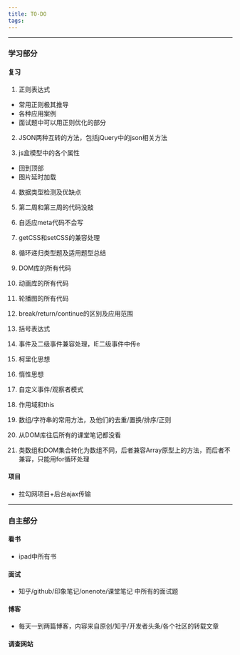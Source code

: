 ```yaml
---
title: TO-DO
tags:
---
```



***
### 学习部分

#### 复习

1. 正则表达式
* 常用正则极其推导
* 各种应用案例
* 面试题中可以用正则优化的部分

2. JSON两种互转的方法，包括jQuery中的json相关方法

3. js盒模型中的各个属性
* 回到顶部
* 图片延时加载

4. 数据类型检测及优缺点

5. 第二周和第三周的代码没敲

6. 自适应meta代码不会写

7. getCSS和setCSS的兼容处理

8. 循环递归类型题及适用题型总结

9. DOM库的所有代码

10. 动画库的所有代码

11. 轮播图的所有代码

12. break/return/continue的区别及应用范围

13. 括号表达式

14. 事件及二级事件兼容处理，IE二级事件中传e

15. 柯里化思想

16. 惰性思想

17. 自定义事件/观察者模式

18. 作用域和this

19. 数组/字符串的常用方法，及他们的去重/置换/排序/正则

20. 从DOM库往后所有的课堂笔记都没看

21. 类数组和DOM集合转化为数组不同，后者兼容Array原型上的方法，而后者不兼容，只能用for循环处理

#### 项目

* 拉勾网项目+后台ajax传输

***

### 自主部分

#### 看书

* ipad中所有书

#### 面试

* 知乎/github/印象笔记/onenote/课堂笔记 中所有的面试题

#### 博客

* 每天一到两篇博客，内容来自原创/知乎/开发者头条/各个社区的转载文章

#### 调查网站

